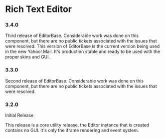Rich Text Editor
================

### 3.4.0

Third release of EditorBase. Considerable work was done on this component, but there are no
public tickets associated with the issues that were resolved. This version of EditorBase is the 
current version being used in the new Yahoo! Mail. It's production stable and ready to be used with
the proper skins and GUI.

### 3.3.0

Second release of EditorBase. Considerable work was done on this component, but there are no
public tickets associated with the issues that were resolved.

### 3.2.0

Initial Release

This release is a core utility release, the Editor instance that is created contains no GUI.
It's only the iframe rendering and event system.
